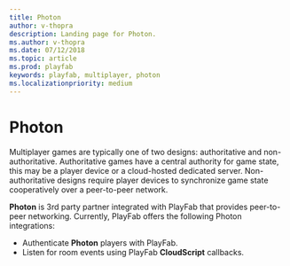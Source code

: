 ```yaml
---
title: Photon
author: v-thopra
description: Landing page for Photon.
ms.author: v-thopra
ms.date: 07/12/2018
ms.topic: article
ms.prod: playfab
keywords: playfab, multiplayer, photon
ms.localizationpriority: medium
---
```


# Photon

Multiplayer games are typically one of two designs: authoritative and non-authoritative. Authoritative games have a central authority for game state, this may be a player device or a cloud-hosted dedicated server. Non-authoritative designs require player devices to synchronize game state cooperatively over a peer-to-peer network.

**Photon** is 3rd party partner integrated with PlayFab that provides peer-to-peer networking. Currently, PlayFab offers the following Photon integrations:

- Authenticate **Photon** players with PlayFab.
- Listen for room events using PlayFab **CloudScript** callbacks.
